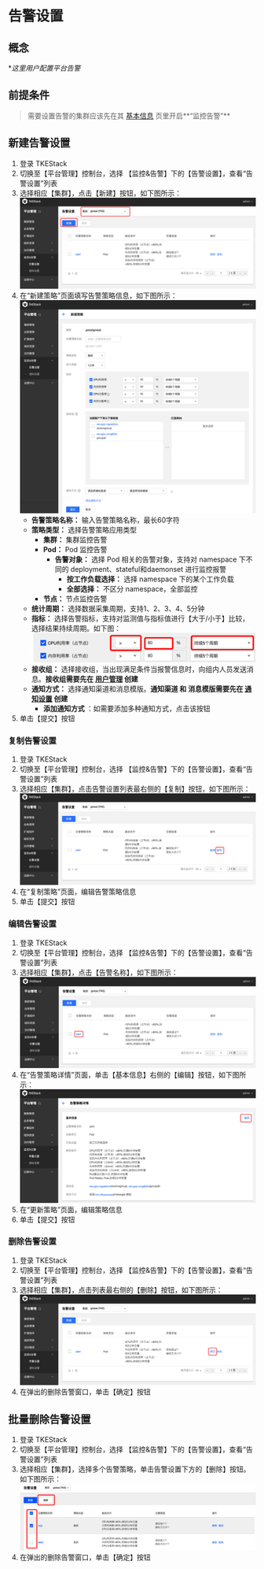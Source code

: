 # 告警设置
## 概念
**这里用户配置平台告警*

## 前提条件

>需要设置告警的集群应该先在其 [基本信息](../cluster.md#基本信息) 页里开启**“监控告警”**

## 新建告警设置
  1. 登录 TKEStack
  2. 切换至【平台管理】控制台，选择 【监控&告警】下的【告警设置】，查看“告警设置”列表
  3. 选择相应【集群】，点击【新建】按钮，如下图所示：
      ![新建告警按钮](../../../../../images/新建告警按钮.png)
  4. 在“新建策略”页面填写告警策略信息，如下图所示：
      ![新建告警策略](../../../../../images/新建告警策略.png)
      + **告警策略名称：** 输入告警策略名称，最长60字符
      + **策略类型：** 选择告警策略应用类型
        + **集群：** 集群监控告警
        + **Pod：** Pod 监控告警
          + **告警对象：** 选择 Pod 相关的告警对象，支持对 namespace 下不同的 deployment、stateful和daemonset 进行监控报警
            + **按工作负载选择：** 选择 namespace 下的某个工作负载
            + **全部选择：** 不区分 namespace，全部监控
        + **节点：** 节点监控告警
      + **统计周期：** 选择数据采集周期，支持1、2、3、4、5分钟
      + **指标：** 选择告警指标，支持对监测值与指标值进行【大于/小于】比较，选择结果持续周期。如下图：
        ![指标设置](../../../../../images/指标设置.png)
      + **接收组：** 选择接收组，当出现满足条件当报警信息时，向组内人员发送消息。**接收组需要先在 [用户管理](../accessmanagement/user.md#用户组) 创建**
      + **通知方式：** 选择通知渠道和消息模版。**通知渠道 和 消息模版需要先在 [通知设置](./notification.md) 创建**
        + **添加通知方式** ：如需要添加多种通知方式，点击该按钮
  5. 单击【提交】按钮
### 复制告警设置
  1. 登录 TKEStack
  2. 切换至【平台管理】控制台，选择 【监控&告警】下的【告警设置】，查看“告警设置”列表
  3. 选择相应【集群】，点击告警设置列表最右侧的【复制】按钮，如下图所示：
      ![告警复制按钮](../../../../../images/告警复制按钮.png)  
  4. 在“复制策略”页面，编辑告警策略信息
  5. 单击【提交】按钮
### 编辑告警设置
  1. 登录 TKEStack
  2. 切换至【平台管理】控制台，选择 【监控&告警】下的【告警设置】，查看“告警设置”列表
  3. 选择相应【集群】，点击【告警名称】，如下图所示：
      ![告警名称](../../../../../images/告警名称.png)
  4. 在“告警策略详情”页面，单击【基本信息】右侧的【编辑】按钮，如下图所示：
      ![告警编辑](../../../../../images/告警编辑.png)
  5. 在“更新策略”页面，编辑策略信息
  6. 单击【提交】按钮
### 删除告警设置
  1. 登录 TKEStack
  2. 切换至【平台管理】控制台，选择 【监控&告警】下的【告警设置】，查看“告警设置”列表
  3. 选择相应【集群】，点击列表最右侧的【删除】按钮，如下图所示：
      ![告警删除](../../../../../images/告警删除.png)
  4. 在弹出的删除告警窗口，单击【确定】按钮
## 批量删除告警设置
  1. 登录 TKEStack
  2. 切换至【平台管理】控制台，选择 【监控&告警】下的【告警设置】，查看“告警设置”列表
  3. 选择相应【集群】，选择多个告警策略，单击告警设置下方的【删除】按钮。如下图所示：
      ![批量告警删除](../../../../../images/告警批量删除.png)
  4. 在弹出的删除告警窗口，单击【确定】按钮